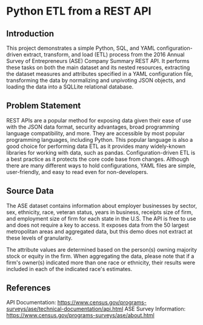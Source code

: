 # Python ETL from a REST API
## Introduction
This project demonstrates a simple Python, SQL, and YAML configuration-driven extract, transform, and load (ETL) process from the 2016 Annual Survey of Entrepreneurs (ASE) Company Summary REST API. It performs these tasks on both the main dataset and its nested resources, extracting the dataset measures and attributes specified in a YAML configuration file, transforming the data by normalizing and unpivoting JSON objects, and loading the data into a SQLLite relational database. 

## Problem Statement
REST APIs are a popular method for exposing data given their ease of use with the JSON data format, security advantages, broad programming language compatibility, and more. They are accessible by most popular programming languages, including Python. This popular language is also a good choice for performing data ETL as it provides many widely-known libraries for working with data, such as pandas. Configuration-driven ETL is a best practice as it protects the core code base from changes. Although there are many different ways to hold configurations, YAML files are simple, user-friendly, and easy to read even for non-developers. 

## Source Data
The ASE dataset contains information about employer businesses by sector, sex, ethnicity, race, veteran status, years in business, receipts size of firm, and employment size of firm for each state in the U.S. The API is free to use and does not require a key to access. It exposes data from the 50 largest metropolitan areas and aggregated data, but this demo does not extract at these levels of granularity. 

The attribute values are determined based on the person(s) owning majority stock or equity in the firm. When aggregating the data, please note that if a firm's owner(s) indicated more than one race or ethnicity, their results were included in each of the indicated race's estimates.

## References
API Documentation: https://www.census.gov/programs-surveys/ase/technical-documentation/api.html
ASE Survey Information: https://www.census.gov/programs-surveys/ase/about.html
